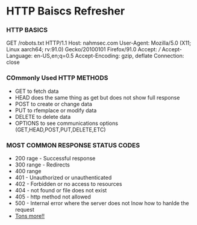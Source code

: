 # HTTP Baiscs Refresher

### HTTP BASICS

GET /robots.txt HTTP/1.1
Host: nahmsec.com
User-Agent: Mozilla/5.0 (X11; Linux aarch64; rv:91.0) Gecko/20100101 Firefox/91.0
Accept: */*
Accept-Language: en-US,en;q=0.5
Accept-Encoding: gzip, deflate
Connection: close

### COmmonly Used HTTP METHODS
* GET to fetch data
* HEAD does the same thing as get but does not show full response
* POST to create or change data
* PUT to rfemplace or modify data
* DELETE to delete data
* OPTIONS to see communications options (GET,HEAD,POST,PUT,DELETE,ETC)

### MOST COMMON RESPONSE STATUS CODES

 * 200 rage - Successful response
 * 300 range - Redirects
 * 400 range 
  * 401 - Unauthorized or unauthenticated
  * 402 - Forbidden or no access to resources
  * 404 - not found or file does not exist 
  * 405 - http method not allowed
 * 500 - Internal error where the server does not lnow how to hanlde the request
 * [Tons more!!](https://developer.mozilla.org/es/docs/Web/HTTP/Status)

